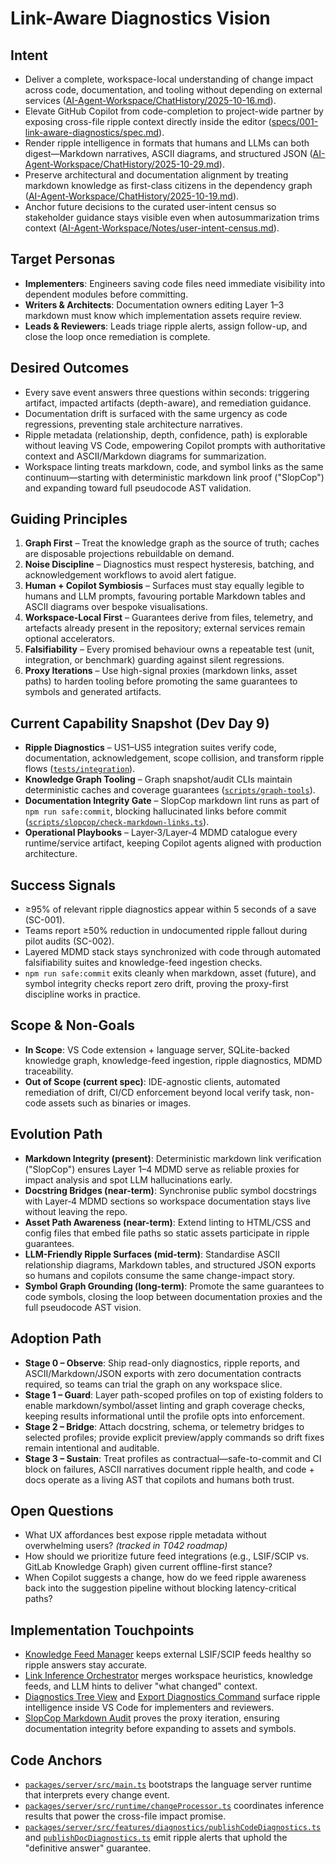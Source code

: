 # Link-Aware Diagnostics Vision

## Intent
- Deliver a complete, workspace-local understanding of change impact across code, documentation, and tooling without depending on external services ([AI-Agent-Workspace/ChatHistory/2025-10-16.md](../../AI-Agent-Workspace/ChatHistory/2025-10-16.md)).
- Elevate GitHub Copilot from code-completion to project-wide partner by exposing cross-file ripple context directly inside the editor ([specs/001-link-aware-diagnostics/spec.md](../../specs/001-link-aware-diagnostics/spec.md)).
- Render ripple intelligence in formats that humans and LLMs can both digest—Markdown narratives, ASCII diagrams, and structured JSON ([AI-Agent-Workspace/ChatHistory/2025-10-29.md](../../AI-Agent-Workspace/ChatHistory/2025-10-29.md)).
- Preserve architectural and documentation alignment by treating markdown knowledge as first-class citizens in the dependency graph ([AI-Agent-Workspace/ChatHistory/2025-10-19.md](../../AI-Agent-Workspace/ChatHistory/2025-10-19.md)).
- Anchor future decisions to the curated user-intent census so stakeholder guidance stays visible even when autosummarization trims context ([AI-Agent-Workspace/Notes/user-intent-census.md](../../AI-Agent-Workspace/Notes/user-intent-census.md)).

## Target Personas
- **Implementers**: Engineers saving code files need immediate visibility into dependent modules before committing.
- **Writers & Architects**: Documentation owners editing Layer 1–3 markdown must know which implementation assets require review.
- **Leads & Reviewers**: Leads triage ripple alerts, assign follow-up, and close the loop once remediation is complete.

## Desired Outcomes
- Every save event answers three questions within seconds: triggering artifact, impacted artifacts (depth-aware), and remediation guidance.
- Documentation drift is surfaced with the same urgency as code regressions, preventing stale architecture narratives.
- Ripple metadata (relationship, depth, confidence, path) is explorable without leaving VS Code, empowering Copilot prompts with authoritative context and ASCII/Markdown diagrams for summarization.
- Workspace linting treats markdown, code, and symbol links as the same continuum—starting with deterministic markdown link proof ("SlopCop") and expanding toward full pseudocode AST validation.

## Guiding Principles
1. **Graph First** – Treat the knowledge graph as the source of truth; caches are disposable projections rebuildable on demand.
2. **Noise Discipline** – Diagnostics must respect hysteresis, batching, and acknowledgement workflows to avoid alert fatigue.
3. **Human + Copilot Symbiosis** – Surfaces must stay equally legible to humans and LLM prompts, favouring portable Markdown tables and ASCII diagrams over bespoke visualisations.
4. **Workspace-Local First** – Guarantees derive from files, telemetry, and artefacts already present in the repository; external services remain optional accelerators.
5. **Falsifiability** – Every promised behaviour owns a repeatable test (unit, integration, or benchmark) guarding against silent regressions.
6. **Proxy Iterations** – Use high-signal proxies (markdown links, asset paths) to harden tooling before promoting the same guarantees to symbols and generated artifacts.

## Current Capability Snapshot (Dev Day 9)
- **Ripple Diagnostics** – US1–US5 integration suites verify code, documentation, acknowledgement, scope collision, and transform ripple flows ([`tests/integration`](/tests/integration)).
- **Knowledge Graph Tooling** – Graph snapshot/audit CLIs maintain deterministic caches and coverage guarantees ([`scripts/graph-tools`](/scripts/graph-tools)).
- **Documentation Integrity Gate** – SlopCop markdown lint runs as part of `npm run safe:commit`, blocking hallucinated links before commit ([`scripts/slopcop/check-markdown-links.ts`](/scripts/slopcop/check-markdown-links.ts)).
- **Operational Playbooks** – Layer‑3/Layer‑4 MDMD catalogue every runtime/service artifact, keeping Copilot agents aligned with production architecture.

## Success Signals
- ≥95% of relevant ripple diagnostics appear within 5 seconds of a save (SC-001).
- Teams report ≥50% reduction in undocumented ripple fallout during pilot audits (SC-002).
- Layered MDMD stack stays synchronized with code through automated falsifiability suites and knowledge-feed ingestion checks.
- `npm run safe:commit` exits cleanly when markdown, asset (future), and symbol integrity checks report zero drift, proving the proxy-first discipline works in practice.

## Scope & Non-Goals
- **In Scope**: VS Code extension + language server, SQLite-backed knowledge graph, knowledge-feed ingestion, ripple diagnostics, MDMD traceability.
- **Out of Scope (current spec)**: IDE-agnostic clients, automated remediation of drift, CI/CD enforcement beyond local verify task, non-code assets such as binaries or images.

## Evolution Path
- **Markdown Integrity (present)**: Deterministic markdown link verification ("SlopCop") ensures Layer 1–4 MDMD serve as reliable proxies for impact analysis and spot LLM hallucinations early.
- **Docstring Bridges (near-term)**: Synchronise public symbol docstrings with Layer‑4 MDMD sections so workspace documentation stays live without leaving the repo.
- **Asset Path Awareness (near-term)**: Extend linting to HTML/CSS and config files that embed file paths so static assets participate in ripple guarantees.
- **LLM-Friendly Ripple Surfaces (mid-term)**: Standardise ASCII relationship diagrams, Markdown tables, and structured JSON exports so humans and copilots consume the same change-impact story.
- **Symbol Graph Grounding (long-term)**: Promote the same guarantees to code symbols, closing the loop between documentation proxies and the full pseudocode AST vision.

## Adoption Path
- **Stage 0 – Observe**: Ship read-only diagnostics, ripple reports, and ASCII/Markdown/JSON exports with zero documentation contracts required, so teams can trial the graph on any workspace slice.
- **Stage 1 – Guard**: Layer path-scoped profiles on top of existing folders to enable markdown/symbol/asset linting and graph coverage checks, keeping results informational until the profile opts into enforcement.
- **Stage 2 – Bridge**: Attach docstring, schema, or telemetry bridges to selected profiles; provide explicit preview/apply commands so drift fixes remain intentional and auditable.
- **Stage 3 – Sustain**: Treat profiles as contractual—safe-to-commit and CI block on failures, ASCII narratives document ripple health, and code + docs operate as a living AST that copilots and humans both trust.

## Open Questions
- What UX affordances best expose ripple metadata without overwhelming users? *(tracked in T042 roadmap)*
- How should we prioritize future feed integrations (e.g., LSIF/SCIP vs. GitLab Knowledge Graph) given current offline-first stance?
- When Copilot suggests a change, how do we feed ripple awareness back into the suggestion pipeline without blocking latency-critical paths?

## Implementation Touchpoints
- [Knowledge Feed Manager](../layer-4/knowledge-graph-ingestion/knowledgeFeedManager.mdmd.md) keeps external LSIF/SCIP feeds healthy so ripple answers stay accurate.
- [Link Inference Orchestrator](../layer-4/language-server-runtime/linkInferenceOrchestrator.mdmd.md) merges workspace heuristics, knowledge feeds, and LLM hints to deliver "what changed" context.
- [Diagnostics Tree View](../layer-4/extension-views/diagnosticsTree.mdmd.md) and [Export Diagnostics Command](../layer-4/extension-commands/exportDiagnostics.mdmd.md) surface ripple intelligence inside VS Code for implementers and reviewers.
- [SlopCop Markdown Audit](../layer-4/tooling/slopcopMarkdownLinks.mdmd.md) proves the proxy iteration, ensuring documentation integrity before expanding to assets and symbols.

## Code Anchors
- [`packages/server/src/main.ts`](../../packages/server/src/main.ts) bootstraps the language server runtime that interprets every change event.
- [`packages/server/src/runtime/changeProcessor.ts`](../../packages/server/src/runtime/changeProcessor.ts) coordinates inference results that power the cross-file impact promise.
- [`packages/server/src/features/diagnostics/publishCodeDiagnostics.ts`](../../packages/server/src/features/diagnostics/publishCodeDiagnostics.ts) and [`publishDocDiagnostics.ts`](../../packages/server/src/features/diagnostics/publishDocDiagnostics.ts) emit ripple alerts that uphold the "definitive answer" guarantee.

